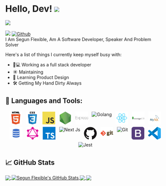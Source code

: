 # Hello, Dev! <img src="https://raw.githubusercontent.com/MartinHeinz/MartinHeinz/master/wave.gif" width="30px">
<img src="https://cr-ss-service.azurewebsites.net/api/ScreenShot?widget=summary&username=segun-flexible" />

![](https://visitor-badge.laobi.icu/badge?page_id=segun-flexible)
[![Github](https://img.shields.io/github/followers/segun-flexible?label=Follow&style=social)](https://github.com/segun-flexible)
<br>
I Am Segun Flexible, Am A Software Developer, Speaker And Problem Solver

Here's a list of things I currently keep myself busy with:

- 👩💻 Working as a full stack developer 
- ☀️ Maintaining 
- 🙇 Learning Product Design
- 🛠 Getting My Hand Dirty Always




## 🔧 Languages and Tools:
<p align="center">
 <img src="https://raw.githubusercontent.com/github/explore/80688e429a7d4ef2fca1e82350fe8e3517d3494d/topics/html/html.png" alt="HTML" height="40" style="vertical-align:top; margin:4px">
 
 <img src="https://raw.githubusercontent.com/github/explore/80688e429a7d4ef2fca1e82350fe8e3517d3494d/topics/css/css.png" alt="CSS" height="40" style="vertical-align:top; margin:4px">
 
 
<img src="https://raw.githubusercontent.com/github/explore/80688e429a7d4ef2fca1e82350fe8e3517d3494d/topics/javascript/javascript.png" alt="Javascript" height="40" style="vertical-align:top; margin:4px">
 
 <img src="https://raw.githubusercontent.com/github/explore/80688e429a7d4ef2fca1e82350fe8e3517d3494d/topics/nodejs/nodejs.png" alt="Node Js" height="40" style="vertical-align:top; margin:4px">
<img src="https://raw.githubusercontent.com/github/explore/80688e429a7d4ef2fca1e82350fe8e3517d3494d/topics/express/express.png" alt="Express  Js" height="40" style="vertical-align:top; margin:4px">
 <img src="[https://raw.githubusercontent.com/github/explore/80688e429a7d4ef2fca1e82350fe8e3517d3494d/topics/react/react.png](https://raw.githubusercontent.com/github/explore/80688e429a7d4ef2fca1e82350fe8e3517d3494d/topics/go/go.png)" alt="Golang" height="40" style="vertical-align:top; margin:4px">

 <img src="https://raw.githubusercontent.com/github/explore/80688e429a7d4ef2fca1e82350fe8e3517d3494d/topics/react/react.png" alt="React Js" height="40" style="vertical-align:top; margin:4px">
 
  <img src="https://raw.githubusercontent.com/github/explore/80688e429a7d4ef2fca1e82350fe8e3517d3494d/topics/mongodb/mongodb.png" alt="Mongo DB" height="40" style="vertical-align:top; margin:4px">
 
 <img src="https://raw.githubusercontent.com/github/explore/80688e429a7d4ef2fca1e82350fe8e3517d3494d/topics/mysql/mysql.png" alt="MySql" height="40" style="vertical-align:top; margin:4px">
 
 <img src="https://raw.githubusercontent.com/github/explore/80688e429a7d4ef2fca1e82350fe8e3517d3494d/topics/sql/sql.png" alt="SQL" height="40" style="vertical-align:top; margin:4px">

 <img src="https://raw.githubusercontent.com/github/explore/5c058a388828bb5fde0bcafd4bc867b5bb3f26f3/topics/graphql/graphql.png" alt="GraphQL" height="40" style="vertical-align:top; margin:4px">
 <img src="https://raw.githubusercontent.com/github/explore/80688e429a7d4ef2fca1e82350fe8e3517d3494d/topics/typescript/typescript.png" alt="TypeScript" height="40" style="vertical-align:top; margin:4px">
 <img src="https://repository-images.githubusercontent.com/70107786/6532af00-82ea-11ea-9d1a-7fcded8ac5d3" alt="Next Js" height="40" style="vertical-align:top; margin:4px">

 <img src="https://raw.githubusercontent.com/github/explore/78df643247d429f6cc873026c0622819ad797942/topics/github/github.png" alt="Github" height="40" style="vertical-align:top; margin:4px">
 
  <img src="https://raw.githubusercontent.com/github/explore/80688e429a7d4ef2fca1e82350fe8e3517d3494d/topics/git/git.png" alt="Git" height="40" style="vertical-align:top; margin:4px">
  <img src="https://repository-images.githubusercontent.com/54173593/39e57000-a3fa-11e9-83c7-953827061607" alt="Git" height="40" style="vertical-align:top; margin:4px">
  
 
 <img src="https://raw.githubusercontent.com/github/explore/80688e429a7d4ef2fca1e82350fe8e3517d3494d/topics/bootstrap/bootstrap.png" alt="Bootstrap" height="40" style="vertical-align:top; margin:4px">
 
<img src="https://raw.githubusercontent.com/github/explore/80688e429a7d4ef2fca1e82350fe8e3517d3494d/topics/visual-studio-code/visual-studio-code.png" alt="VS Code" height="40" style="vertical-align:top; margin:4px">

<img src="https://github.com/facebook/jest/raw/master/website/static/img/jest-readme-headline.png" alt="Jest" height="40" style="vertical-align:top; margin:4px">


 
</p>
 
## &#x1f4c8; GitHub Stats

<a href="https://github.com/segun-flexible/segun-flexible">
  <img align="center" src="https://github-readme-stats.vercel.app/api/top-langs/?username=segun-flexible&hide=java&title_color=ffffff&text_color=c9cacc&icon_color=2bbc8a&bg_color=1d1f21" />
</a>
<a href="https://github.com/segun-flexible/segun-flexible">
  <img align="center" src="https://github-readme-stats.vercel.app/api?username=segun-flexible&show_icons=true&line_height=27&count_private=true&title_color=ffffff&text_color=c9cacc&icon_color=2bbc8a&bg_color=1d1f21" alt="Segun Flexible's GitHub Stats" />
</a>

<a href="https://github.com/segun-flexible/react-redux-movie-app">
  <img align="center" src="https://github-readme-stats.vercel.app/api/pin/?username=segun-flexible&repo=react-redux-movie-app&title_color=ffffff&text_color=c9cacc&icon_color=2bbc8a&bg_color=1d1f21" />
</a>


<a href="https://github.com/segun-flexible/github-profile-finder">
  <img align="center" src="https://github-readme-stats.vercel.app/api/pin/?username=segun-flexible&repo=github-profile-finder&title_color=ffffff&text_color=c9cacc&icon_color=2bbc8a&bg_color=1d1f21" />
</a>    

<br />

